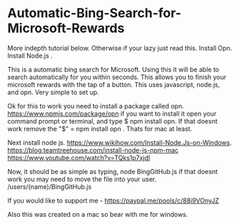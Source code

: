 # Automatic-Bing-Search-for-Microsoft-Rewards

More indepth tutorial below. Otherwise if your lazy just read this. Install Opn. Install Node.js . 

This is a automatic bing search for Microsoft. Using this it will be able to search automatically for you within seconds.
This allows you to finish your microsoft rewards with the tap of a button.
This uses javascript, node.js, and opn.
Very simple to set up.

Ok for this to work you need to install a package called opn. https://www.npmjs.com/package/opn if you want to install it open your command prompt or terminal, and type $ npm install opn. If that doesnt work remove the "$" = npm install opn . Thats for mac at least. 

Next install node js. https://www.wikihow.com/Install-Node.Js-on-Windows.  
https://blog.teamtreehouse.com/install-node-js-npm-mac
https://www.youtube.com/watch?v=TQks1p7xjdI

Now, it should be as simple as typing, node BingGitHub.js
if that doesnt work you may need to move the file into your user. /users/(name)/BingGitHub.js


If you would like to support me - https://paypal.me/pools/c/88i9VOnyJZ

Also this was created on a mac so bear with me for windows.

